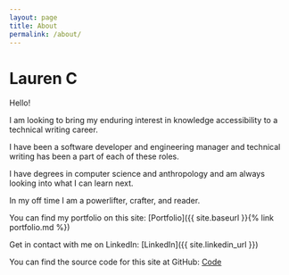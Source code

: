 ```yaml
---
layout: page
title: About
permalink: /about/
---
```


# Lauren C
Hello!

I am looking to bring my enduring interest in knowledge accessibility to a technical writing career.

I have been a software developer and engineering manager and technical writing has been a part of each of these roles.

I have degrees in computer science and anthropology and am always looking into what I can learn next.

In my off time I am a powerlifter, crafter, and reader.

You can find my portfolio on this site:
[Portfolio]({{ site.baseurl }}{% link portfolio.md %})

Get in contact with me on LinkedIn:
[LinkedIn]({{ site.linkedin_url }})

You can find the source code for this site at GitHub:
[Code](https://github.com/LCmry/techwritingportfolio)

